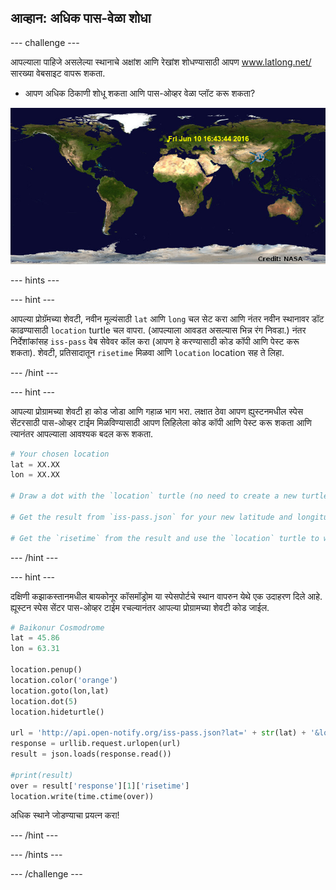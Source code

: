 ## आव्हान: अधिक पास-वेळा शोधा

--- challenge ---

आपल्याला पाहिजे असलेल्या स्थानाचे अक्षांश आणि रेखांश शोधण्यासाठी आपण <a href="http://www.latlong.net/" target="_blank">www.latlong.net/</a>सारख्या वेबसाइट वापरू शकता.

+ आपण अधिक ठिकाणी शोधू शकता आणि पास-ओव्हर वेळा प्लॉट करू शकता? 

![screenshot](images/iss-final.png)

--- hints ---


--- hint ---

आपल्या प्रोग्रॅमच्या शेवटी, नवीन मूल्यंसाठी `lat` आणि `long` चल सेट करा आणि नंतर नवीन स्थानावर डॉट काढण्यासाठी `location` turtle चल वापरा. (आपल्याला आवडत असल्यास भिन्न रंग निवडा.) नंतर निर्देशांकांसह `iss-pass` वेब सेवेवर कॉल करा (आपण हे करण्यासाठी कोड कॉपी आणि पेस्ट करू शकता). शेवटी, प्रतिसादातून `risetime` मिळवा आणि `location` location सह ते लिहा.

--- /hint ---

--- hint ---

आपल्या प्रोग्रामच्या शेवटी हा कोड जोडा आणि गहाळ भाग भरा. लक्षात ठेवा आपण ह्युस्टनमधील स्पेस सेंटरसाठी पास-ओव्हर टाईम मिळविण्यासाठी आपण लिहिलेला कोड कॉपी आणि पेस्ट करू शकता आणि त्यानंतर आपल्याला आवश्यक बदल करू शकता.

```python
# Your chosen location
lat = XX.XX
lon = XX.XX

# Draw a dot with the `location` turtle (no need to create a new turtle), choose a different colour

# Get the result from `iss-pass.json` for your new latitude and longitude

# Get the `risetime` from the result and use the `location` turtle to write it on the map
```

--- /hint ---

--- hint ---

दक्षिणी कझाकस्तानमधील बायकोनूर कॉसमॉड्रोम या स्पेसपोर्टचे स्थान वापरुन येथे एक उदाहरण दिले आहे. ह्यूस्टन स्पेस सेंटर पास-ओव्हर टाईम रचल्यानंतर आपल्या प्रोग्रामच्या शेवटी कोड जाईल.

```python
# Baikonur Cosmodrome
lat = 45.86
lon = 63.31

location.penup()
location.color('orange')
location.goto(lon,lat)
location.dot(5)
location.hideturtle()

url = 'http://api.open-notify.org/iss-pass.json?lat=' + str(lat) + '&lon=' + str(lon)
response = urllib.request.urlopen(url)
result = json.loads(response.read())

#print(result)
over = result['response'][1]['risetime']
location.write(time.ctime(over))
```

अधिक स्थाने जोडण्याचा प्रयत्न करा!

--- /hint ---

--- /hints ---

--- /challenge ---
